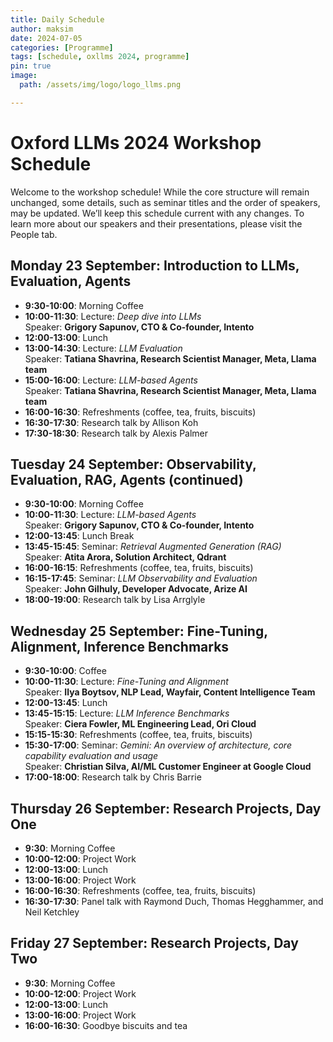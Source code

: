 ```yaml
---
title: Daily Schedule
author: maksim
date: 2024-07-05
categories: [Programme]
tags: [schedule, oxllms 2024, programme]
pin: true
image:
  path: /assets/img/logo/logo_llms.png

---
```


# Oxford LLMs 2024 Workshop Schedule

Welcome to the workshop schedule! While the core structure will remain unchanged, some details, such as seminar titles and the order of speakers, may be updated. We’ll keep this schedule current with any changes. To learn more about our speakers and their presentations, please visit the People tab.

## **Monday 23 September: Introduction to LLMs, Evaluation, Agents**

- **9:30-10:00**: Morning Coffee
- **10:00-11:30**: Lecture: *Deep dive into LLMs*  
  Speaker: **Grigory Sapunov, CTO & Co-founder, Intento**
- **12:00-13:00**: Lunch
- **13:00-14:30**: Lecture: *LLM Evaluation*  
  Speaker: **Tatiana Shavrina, Research Scientist Manager, Meta, Llama team**
- **15:00-16:00**: Lecture: *LLM-based Agents*  
  Speaker: **Tatiana Shavrina, Research Scientist Manager, Meta, Llama team**
- **16:00-16:30**: Refreshments (coffee, tea, fruits, biscuits)
- **16:30-17:30**: Research talk by Allison Koh
- **17:30-18:30**: Research talk by Alexis Palmer 

## **Tuesday 24 September: Observability, Evaluation, RAG, Agents (continued)**

- **9:30-10:00**: Morning Coffee
- **10:00-11:30**: Lecture: *LLM-based Agents*  
  Speaker: **Grigory Sapunov, CTO & Co-founder, Intento**
- **12:00-13:45**: Lunch Break
- **13:45-15:45**: Seminar: *Retrieval Augmented Generation (RAG)*  
  Speaker: **Atita Arora, Solution Architect, Qdrant**
- **16:00-16:15**: Refreshments (coffee, tea, fruits, biscuits)
- **16:15-17:45**: Seminar: *LLM Observability and Evaluation*  
  Speaker: **John Gilhuly, Developer Advocate, Arize AI**
- **18:00-19:00**:  Research talk by Lisa Arrglyle

## **Wednesday 25 September: Fine-Tuning, Alignment, Inference Benchmarks**

- **9:30-10:00**: Coffee
- **10:00-11:30**: Lecture: *Fine-Tuning and Alignment*  
  Speaker: **Ilya Boytsov, NLP Lead, Wayfair, Content Intelligence Team**
- **12:00-13:45**: Lunch
- **13:45-15:15**: Lecture: *LLM Inference Benchmarks*  
  Speaker: **Ciera Fowler, ML Engineering Lead, Ori Cloud**
- **15:15-15:30**: Refreshments (coffee, tea, fruits, biscuits)
- **15:30-17:00**: Seminar: *Gemini: An overview of architecture, core capability evaluation and usage*  
  Speaker: **Christian Silva,  AI/ML Customer Engineer at Google Cloud**
- **17:00-18:00**:  Research talk by Chris Barrie

## **Thursday 26 September: Research Projects, Day One**

- **9:30**: Morning Coffee
- **10:00-12:00**: Project Work
- **12:00-13:00**: Lunch
- **13:00-16:00**: Project Work
- **16:00-16:30**: Refreshments (coffee, tea, fruits, biscuits)
- **16:30-17:30**: Panel talk with Raymond Duch, Thomas Hegghammer, and Neil Ketchley


## **Friday 27 September: Research Projects, Day Two**

- **9:30**: Morning Coffee
- **10:00-12:00**: Project Work
- **12:00-13:00**: Lunch
- **13:00-16:00**: Project Work
- **16:00-16:30**: Goodbye biscuits and tea



